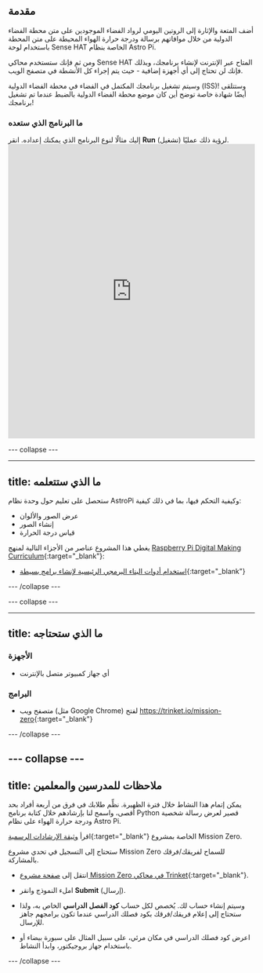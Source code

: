 ## مقدمة

أضف المتعة والإثارة إلى الروتين اليومي لرواد الفضاء الموجودين على متن محطة الفضاء الدولية من خلال موافاتهم برسالة ودرجة حرارة الهواء المحيطة على متن المحطة باستخدام لوحة Sense HAT الخاصة بنظام Astro Pi.

ومن ثم فإنك ستستخدم محاكي Sense HAT المتاح عبر الإنترنت لإنشاء برنامجك، وبذلك فإنك لن تحتاج إلى أي أجهزة إضافية - حيث يتم إجراء كل الأنشطة في متصفح الويب.

وسيتم تشغيل برنامجك المكتمل في الفضاء في محطة الفضاء الدولية (ISS)! وستتلقى أيضًا شهادة خاصة توضح أين كان موضع محطة الفضاء الدولية بالضبط عندما تم تشغيل برنامجك!

### ما البرنامج الذي ستعده

إليك مثالًا لنوع البرنامج الذي يمكنك إعداده. انقر **Run** (تشغيل) لرؤية ذلك عمليًا. <iframe src="https://trinket.io/embed/python/069f6138f7?outputOnly=true&start=result" width="100%" height="600" frameborder="0" marginwidth="0" marginheight="0" allowfullscreen mark="crwd-mark"></iframe> 

\--- collapse \---

* * *

## title: ما الذي ستتعلمه

ستحصل على تعليم حول وحدة نظام AstroPi وكيفية التحكم فيها، بما في ذلك كيفية:

+ عرض الصور والألوان
+ إنشاء الصور
+ قياس درجة الحرارة

يغطي هذا المشروع عناصر من الأجزاء التالية لمنهج [Raspberry Pi Digital Making Curriculum](http://rpf.io/curriculum){:target="_blank"}:

+ [استخدام أدوات البناء البرمجي الرئيسية لإنشاء برامج بسيطة](https://curriculum.raspberrypi.org/programming/creator/){:target="_blank"}

\--- /collapse \---

\--- collapse \---

* * *

## title: ما الذي ستحتاجه

### الأجهزة

+ أي جهاز كمبيوتر متصل بالإنترنت

### البرامج

+ متصفح ويب (مثل Google Chrome) لفتح <https://trinket.io/mission-zero>{:target="_blank"}

\--- /collapse \---

## \--- collapse \---

## title: ملاحظات للمدرسين والمعلمين

يمكن إتمام هذا النشاط خلال فترة الظهيرة. نظِّم طلابك في فرق من أربعة أفراد بحد أقصى، واسمح لنا بإرشادهم خلال كتابة برنامج Python قصير لعرض رسالة شخصية ودرجة حرارة الهواء على نظام Astro Pi.

اقرأ [وثيقة الإرشادات الرسمية](http://esamultimedia.esa.int/docs/edu/European_Astro_Pi_Challenge_Mission_Zero_guidelines.pdf){:target="_blank"} الخاصة بمشروع Mission Zero.

ستحتاج إلى التسجيل في تحدي مشروع Mission Zero للسماح لفريقك/فرقك بالمشاركة.

+ انتقل إلى [صفحة مشروع Mission Zero في محاكي Trinket](https://trinket.io/mission-zero/register){:target="_blank"}.

+ املء النموذج وانقر **Submit** (إرسال).

+ وسيتم إنشاء حساب لك. يُخصص لكل حساب **كود الفصل الدراسي** الخاص به، ولذا ستحتاج إلى إعلام فريقك/فرقك بكود فصلك الدراسي عندما تكون برامجهم جاهز للإرسال.

+ اعرض كود فصلك الدراسي في مكان مرئي، على سبيل المثال على سبورة بيضاء أو باستخدام جهاز بروجيكتور، وابدأ النشاط.

\--- /collapse \---